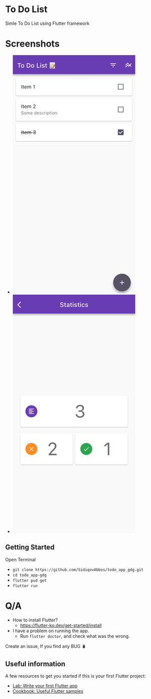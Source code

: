 # To Do List

Simle To Do List using Flutter framework

# Screenshots

- ![Home](./screenshots/home_page.png)
- ![Statistics](./screenshots/statistics.png)

## Getting Started

Open Terminal
- `
git clone https://github.com/SidiqovAbbos/todo_app_gdg.git
`
- `cd todo_app-gdg`
- `flutter pud get`
- `flutter run`

# Q/A

- How to install Flutter?
  - https://flutter-ko.dev/get-started/install
- I have a problem on running the app.
  - Run `flutter doctor`, and check what was the wrong.


Create an issue, If you find any BUG 🪲

## Useful information

A few resources to get you started if this is your first Flutter project:




- [Lab: Write your first Flutter app](https://docs.flutter.dev/get-started/codelab)
- [Cookbook: Useful Flutter samples](https://docs.flutter.dev/cookbook)